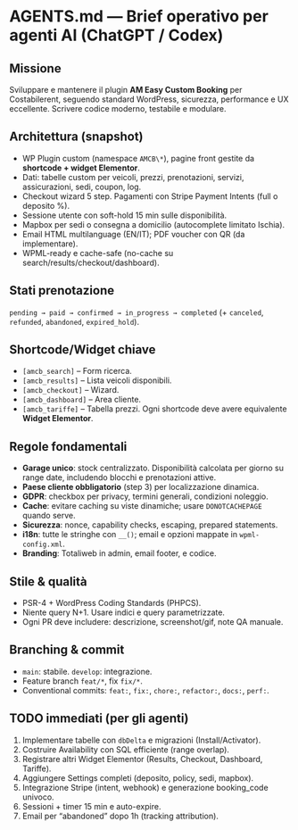 # AGENTS.md — Brief operativo per agenti AI (ChatGPT / Codex)

## Missione
Sviluppare e mantenere il plugin **AM Easy Custom Booking** per Costabilerent, seguendo standard WordPress, sicurezza, performance e UX eccellente. Scrivere codice moderno, testabile e modulare.

## Architettura (snapshot)
- WP Plugin custom (namespace `AMCB\*`), pagine front gestite da **shortcode + widget Elementor**.
- Dati: tabelle custom per veicoli, prezzi, prenotazioni, servizi, assicurazioni, sedi, coupon, log.
- Checkout wizard 5 step. Pagamenti con Stripe Payment Intents (full o deposito %).
- Sessione utente con soft-hold 15 min sulle disponibilità.
- Mapbox per sedi o consegna a domicilio (autocomplete limitato Ischia).
- Email HTML multilanguage (EN/IT); PDF voucher con QR (da implementare).
- WPML-ready e cache-safe (no-cache su search/results/checkout/dashboard).

## Stati prenotazione
`pending → paid → confirmed → in_progress → completed` (+ `canceled`, `refunded`, `abandoned`, `expired_hold`).

## Shortcode/Widget chiave
- `[amcb_search]` – Form ricerca.
- `[amcb_results]` – Lista veicoli disponibili.
- `[amcb_checkout]` – Wizard.
- `[amcb_dashboard]` – Area cliente.
- `[amcb_tariffe]` – Tabella prezzi.
Ogni shortcode deve avere equivalente **Widget Elementor**.

## Regole fondamentali
- **Garage unico**: stock centralizzato. Disponibilità calcolata per giorno su range date, includendo blocchi e prenotazioni attive.
- **Paese cliente obbligatorio** (step 3) per localizzazione dinamica.
- **GDPR**: checkbox per privacy, termini generali, condizioni noleggio.
- **Cache**: evitare caching su viste dinamiche; usare `DONOTCACHEPAGE` quando serve.
- **Sicurezza**: nonce, capability checks, escaping, prepared statements.
- **i18n**: tutte le stringhe con `__()`; email e opzioni mappate in `wpml-config.xml`.
- **Branding**: Totaliweb in admin, email footer, e codice.

## Stile & qualità
- PSR-4 + WordPress Coding Standards (PHPCS).
- Niente query N+1. Usare indici e query parametrizzate.
- Ogni PR deve includere: descrizione, screenshot/gif, note QA manuale.

## Branching & commit
- `main`: stabile. `develop`: integrazione.
- Feature branch `feat/*`, fix `fix/*`.
- Conventional commits: `feat:`, `fix:`, `chore:`, `refactor:`, `docs:`, `perf:`.

## TODO immediati (per gli agenti)
1. Implementare tabelle con `dbDelta` e migrazioni (Install/Activator).
2. Costruire Availability con SQL efficiente (range overlap).
3. Registrare altri Widget Elementor (Results, Checkout, Dashboard, Tariffe).
4. Aggiungere Settings completi (deposito, policy, sedi, mapbox).
5. Integrazione Stripe (intent, webhook) e generazione booking_code univoco.
6. Sessioni + timer 15 min e auto-expire.
7. Email per “abandoned” dopo 1h (tracking attribution).
